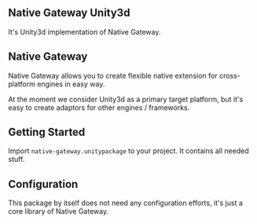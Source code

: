 Native Gateway Unity3d
---

It's Unity3d implementation of Native Gateway.

Native Gateway
---

Native Gateway allows you to create flexible native extension for cross-platform engines in easy way.

At the moment we consider Unity3d as a primary target platform, but it's easy to create adaptors for other engines / frameworks.

Getting Started
---

Import `native-gateway.unitypackage` to your project. It contains all needed stuff.

Configuration
---

This package by itself does not need any configuration efforts, it's just a core library of Native Gateway.

